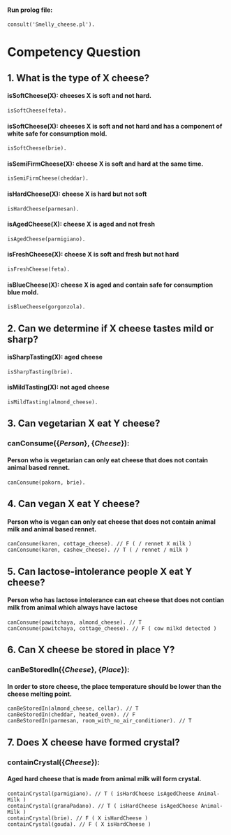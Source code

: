 #### Run prolog file:   
```consult('Smelly_cheese.pl').```

# Competency Question

## 1. What is the type of X cheese?

#### isSoftCheese(X): cheeses X is soft and not hard.
```
isSoftCheese(feta).
```

#### isSoftCheese(X): cheeses X is soft and not hard and has a component of white safe for consumption mold.
```
isSoftCheese(brie).
```

#### isSemiFirmCheese(X): cheese X is soft and hard at the same time.
```
isSemiFirmCheese(cheddar).
```

#### isHardCheese(X): cheese X is hard but not soft
```
isHardCheese(parmesan).
```

#### isAgedCheese(X): cheese X is aged and not fresh
```
isAgedCheese(parmigiano).
```

#### isFreshCheese(X): cheese X is soft and fresh but not hard
```
isFreshCheese(feta).
```

#### isBlueCheese(X): cheese X is aged and contain safe for consumption blue mold.
```
isBlueCheese(gorgonzola).
```

## 2. Can we determine if X cheese tastes mild or sharp?

#### isSharpTasting(X): aged cheese
```
isSharpTasting(brie).
```

#### isMildTasting(X): not aged cheese
```
isMildTasting(almond_cheese).
```

## 3. Can vegetarian X eat Y cheese? 
### canConsume({_Person_}, {_Cheese_}):
#### Person who is vegetarian can only eat cheese that does not contain animal based rennet.
```
canConsume(pakorn, brie).
```

## 4. Can vegan X eat Y cheese?
#### Person who is vegan can only eat cheese that does not contain animal milk and animal based rennet.
```
canConsume(karen, cottage_cheese). // F ( / rennet X milk )
canConsume(karen, cashew_cheese). // T ( / rennet / milk )
```

## 5. Can lactose-intolerance people X eat Y cheese?
#### Person who has lactose intolerance can eat cheese that does not contian milk from animal which always have lactose
```
canConsume(pawitchaya, almond_cheese). // T
canConsume(pawitchaya, cottage_cheese). // F ( cow milkd detected )
```

## 6. Can X cheese be stored in place Y?
### canBeStoredIn({_Cheese_}, {_Place_}):
#### In order to store cheese, the place temperature should be lower than the cheese melting point.
```
canBeStoredIn(almond_cheese, cellar). // T
canBeStoredIn(cheddar, heated_oven). // F
canBeStoredIn(parmesan, room_with_no_air_conditioner). // T
```

## 7. Does X cheese have formed crystal?
### containCrystal({_Cheese_}):
#### Aged hard cheese that is made from animal milk will form crystal.
```
containCrystal(parmigiano). // T ( isHardCheese isAgedCheese Animal-Milk )
containCrystal(granaPadano). // T ( isHardCheese isAgedCheese Animal-Milk )
containCrystal(brie). // F ( X isHardCheese )
containCrystal(gouda). // F ( X isHardCheese )
```
